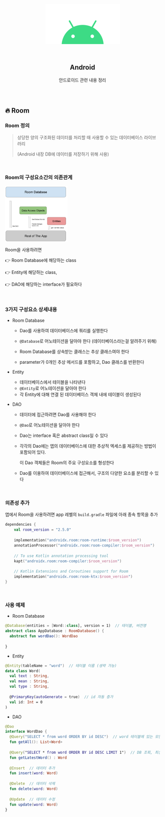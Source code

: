 <div align="center">
  <p>
    <img src="../README.assets/android.png">
  </p>
  <br>
  <h2>Android</h2>
  <p>안드로이드 관련 내용 정리</p>
  <br>
  <br>
</div>


## 🔥 Room

### Room 정의

> 상당한 양의 구조화된 데이터를 처리할 때 사용할 수 있는 데이터베이스 라이브러리
>
> (Android 내장 DB에 데이터를 저장하기 위해 사용)

<br>

### Room의 구성요소간의 의존관계

<img src="../README.assets/room.png" alt="room" align="center" width="40%" />

Room을 사용하려면

👉 Room Database에 해당하는 class

👉 Entity에 해당하는 class, 

👉 DAO에 해당하는 interface가 필요하다

<br>

### 3가지 구성요소 상세내용

- Room Database

  - Dao를 사용하여 데이터베이스에 쿼리를 실행한다

  - `@Database`로 어노테이션을 달아야 한다 (데이터베이스라는걸 알려주기 위해)

  - Room Database를 상속받는 클래스는 추상 클래스여야 한다

  - parameter가 0개인 추상 메서드를 포함하고, Dao 클래스를 반환한다

- Entity

  - 데이터베이스에서 테이블을 나타낸다
  - `@Entity`로 어노테이션을 달아야 한다
  - 각 Entity에 대해 연결 된 데이터베이스 객체 내에 테이블이 생성된다

- DAO
  - 데이터에 접근하려면 Dao를 사용해야 한다

  - `@Dao`로 어노테이션을 달아야 한다

  - Dao는 interface 혹은 abstract class일 수 있다

  - 각각의 Dao에는 앱의 데이터베이스에 대한 추상적 엑세스를 제공하는 방법이 포함되어 있다.

    이 Dao 객체들은 Room의 주요 구성요소를 형성한다

  - Dao를 이용하여 데이터베이스에 접근해서, 구조의 다양한 요소를 분리할 수 있다

<br>

### 의존성 추가

앱에서 Room을 사용하려면 app 레벨의 `build.gradle` 파일에 아래 종속 항목을 추가

```kotlin
dependencies {
  	val room_version = "2.5.0"
  
  	implementation("androidx.room:room-runtime:$room_version")
  	annotationProcessor("androidx.room:room-compiler:$room_version")
  
  	// To use Kotlin annotation processing tool
    kapt("androidx.room:room-compiler:$room_version")
    
  	// Kotlin Extensions and Coroutines support for Room
    implementation("androidx.room:room-ktx:$room_version")
}
```

<br>

### 사용 예제

- Room Database

```kotlin
@Database(entities = [Word::class], version = 1)  // 테이블, 버전명
abstract class AppDatabase : RoomDatabase() {
  abstract fun wordDao(): WordDao
  
}
```

- Entity

```kotlin
@Entity(tableName = "word")  // 테이블 이름 (생략 가능)
data class Word(
  val text : String,
  val mean : String,
  val type : String,
  
  @PrimaryKey(autoGenerate = true)  // id 자동 증가
  val id: Int = 0
)
```

- DAO

```kotlin
@Dao
interface WordDao {
  @Query("SELECT * from word ORDER BY id DESC")  // word 테이블에 있는 모든 내용 가져오기, id 내림차순 정렬
  fun getAll(): List<Word>
  
  @Query("SELECT * from word ORDER BY id DESC LIMIT 1")  // DB 조회, 최신꺼 1개 받기
  fun getLatestWord() : Word
  
  @Insert  // 데이터 추가
  fun insert(word: Word)
  
  @Delete  // 데이터 삭제
  fun delete(word: Word)
  
  @Update  // 데이터 수정
  fun update(word: Word)
}
```
